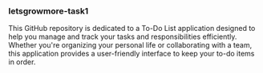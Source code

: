 ### letsgrowmore-task1
This GitHub repository is dedicated to a To-Do List application designed to help you manage and track your tasks and responsibilities efficiently. Whether you're organizing your personal life or collaborating with a team, this application provides a user-friendly interface to keep your to-do items in order.
